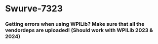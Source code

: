 # Swurve-7323
### Getting errors when using WPILib? Make sure that all the vendordeps are uploaded! (Should work with WPILib 2023 & 2024)
